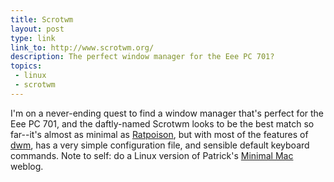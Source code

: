 ```yaml
---
title: Scrotwm
layout: post
type: link
link_to: http://www.scrotwm.org/
description: The perfect window manager for the Eee PC 701?
topics:
 - linux
 - scrotwm
---
```

I'm on a never-ending quest to find a window manager that's perfect for the Eee PC 701, and the daftly-named Scrotwm looks to be the best match so far--it's almost as minimal as [Ratpoison](http://www.nongnu.org/ratpoison/ "Ratpoison window manager"), but with most of the features of [dwm](http://dwm.suckless.org/ "dwm"), has a very simple configuration file, and sensible default keyboard commands. Note to self: do a Linux version of Patrick's [Minimal Mac](http://minimalmac.com/) weblog.
